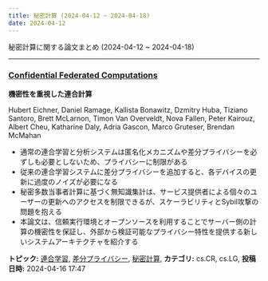 ```yaml
---
title: 秘密計算 (2024-04-12 ~ 2024-04-18)
date: 2024-04-12
---
```


秘密計算に関する論文まとめ (2024-04-12 ~ 2024-04-18)


- - -

### [Confidential Federated Computations](http://arxiv.org/abs/2404.10764)

**機密性を重視した連合計算**

Hubert Eichner, Daniel Ramage, Kallista Bonawitz, Dzmitry Huba, Tiziano Santoro, Brett McLarnon, Timon Van Overveldt, Nova Fallen, Peter Kairouz, Albert Cheu, Katharine Daly, Adria Gascon, Marco Gruteser, Brendan McMahan

- 通常の連合学習と分析システムは匿名化メカニズムや差分プライバシーを必ずしも必要としないため、プライバシーに制限がある
- 従来の連合学習システムに差分プライバシーを追加すると、各デバイスの更新に過度のノイズが必要になる
- 秘密多数当事者計算に基づく無知識集計は、サービス提供者による個々のユーザーの更新へのアクセスを制限できるが、スケーラビリティとSybil攻撃の問題を抱える
- 本論文は、信頼実行環境とオープンソースを利用することでサーバー側の計算の機密性を保証し、外部から検証可能なプライバシー特性を提供する新しいシステムアーキテクチャを紹介する



**トピック:** [連合学習](fl), [差分プライバシー](dp), [秘密計算](mpc), **カテゴリ:** cs.CR, cs.LG, **投稿日時:** 2024-04-16 17:47
